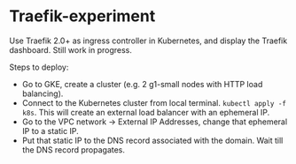 # Traefik-experiment
Use Traefik 2.0+ as ingress controller in Kubernetes, and display the Traefik dashboard.
Still work in progress. 

Steps to deploy:
* Go to GKE, create a cluster (e.g. 2 g1-small nodes with HTTP load balancing). 
* Connect to the Kubernetes cluster from local terminal. `kubectl apply -f k8s`. This will create an external load balancer with an ephemeral IP. 
* Go to the VPC network -> External IP Addresses, change that ephemeral IP to a static IP. 
* Put that static IP to the DNS record associated with the domain. Wait till the DNS record propagates. 

